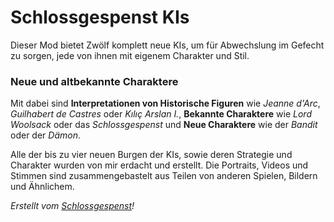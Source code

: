 # Schlossgespenst KIs 

Dieser Mod bietet Zwölf komplett neue KIs, um für Abwechslung im Gefecht zu sorgen, jede von ihnen mit eigenem Charakter und Stil.

### Neue und altbekannte Charaktere

Mit dabei sind **Interpretationen von Historische Figuren** wie *Jeanne d'Arc*, *Guilhabert de Castres* oder *Kılıç Arslan I.*, **Bekannte Charaktere** wie *Lord Woolsack* oder das *Schlossgespenst* und **Neue Charaktere** wie der *Bandit* oder der *Dämon*.

Alle der bis zu vier neuen Burgen der KIs, sowie deren Strategie und Charakter wurden von mir erdacht und erstellt. Die Portraits, Videos und Stimmen sind zusammengebastelt aus Teilen von anderen Spielen, Bildern und Ähnlichem. 

*Erstellt vom [Schlossgespenst](https://github.com/Schlossgespensty)!*
